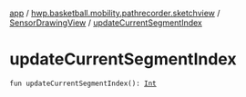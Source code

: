 [app](../../index.md) / [hwp.basketball.mobility.pathrecorder.sketchview](../index.md) / [SensorDrawingView](index.md) / [updateCurrentSegmentIndex](.)

# updateCurrentSegmentIndex

`fun updateCurrentSegmentIndex(): `[`Int`](https://kotlinlang.org/api/latest/jvm/stdlib/kotlin/-int/index.html)